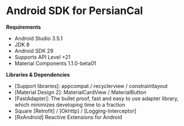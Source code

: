 # Android SDK for PersianCal

**Requirements**
- Android Studio 3.5.1
- JDK 8
- Android SDK 29
- Supports API Level +21
- Material Components 1.1.0-beta01

**Libraries & Dependencies**
- [Support libraries]: appcompat / recyclerview / constraintlayout
- [Material Design 2]: MaterialCardView / MaterialButton 
- [FastAdapter]: The bullet proof, fast and easy to use adapter library, which minimizes developing time to a fraction
- Square [Retrofit] / [Okhttp] / [Logging-Interceptor]
- [RxAndroid] Reactive Extensions for Android

